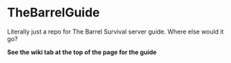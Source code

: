 # TheBarrelGuide
Literally just a repo for The Barrel Survival server guide. Where else would it go?


**See the wiki tab at the top of the page for the guide**
